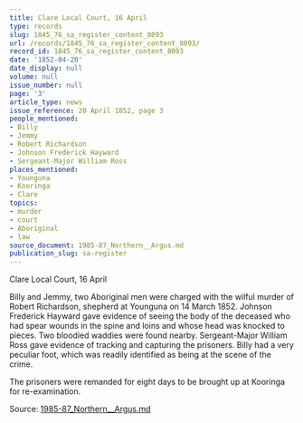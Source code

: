 ```yaml
---
title: Clare Local Court, 16 April
type: records
slug: 1845_76_sa_register_content_8093
url: /records/1845_76_sa_register_content_8093/
record_id: 1845_76_sa_register_content_8093
date: '1852-04-20'
date_display: null
volume: null
issue_number: null
page: '3'
article_type: news
issue_reference: 20 April 1852, page 3
people_mentioned:
- Billy
- Jemmy
- Robert Richardson
- Johnson Frederick Hayward
- Sergeant-Major William Ross
places_mentioned:
- Younguna
- Kooringa
- Clare
topics:
- murder
- court
- Aboriginal
- law
source_document: 1985-87_Northern__Argus.md
publication_slug: sa-register
---
```


Clare Local Court, 16 April

Billy and Jemmy, two Aboriginal men were charged with the wilful murder of Robert Richardson, shepherd at Younguna on 14 March 1852.   Johnson Frederick Hayward gave evidence of seeing the body of the deceased who had spear wounds in the spine and loins and whose head was knocked to pieces.  Two bloodied waddies were found nearby.  Sergeant-Major William Ross gave evidence of tracking and capturing the prisoners.  Billy had a very peculiar foot, which was readily identified as being at the scene of the crime.

The prisoners were remanded for eight days to be brought up at Kooringa for re-examination.

Source: [1985-87_Northern__Argus.md](/downloads/markdown/1985-87_Northern__Argus.md)
